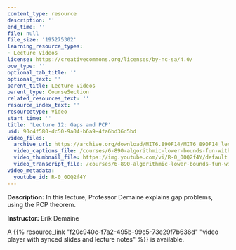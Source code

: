 ```yaml
---
content_type: resource
description: ''
end_time: ''
file: null
file_size: '195275302'
learning_resource_types:
- Lecture Videos
license: https://creativecommons.org/licenses/by-nc-sa/4.0/
ocw_type: ''
optional_tab_title: ''
optional_text: ''
parent_title: Lecture Videos
parent_type: CourseSection
related_resources_text: ''
resource_index_text: ''
resourcetype: Video
start_time: ''
title: 'Lecture 12: Gaps and PCP'
uid: 90c4f580-dc50-9a04-b6a9-4fa6bd36d5bd
video_files:
  archive_url: https://archive.org/download/MIT6.890F14/MIT6_890F14_lec12_300k.mp4
  video_captions_file: /courses/6-890-algorithmic-lower-bounds-fun-with-hardness-proofs-fall-2014/8ecacba9f8d1564cb860fab85b65d90c_R-0_0OQ2f4Y.vtt
  video_thumbnail_file: https://img.youtube.com/vi/R-0_0OQ2f4Y/default.jpg
  video_transcript_file: /courses/6-890-algorithmic-lower-bounds-fun-with-hardness-proofs-fall-2014/f06331cdecf662934ec4d5a8abc23e88_R-0_0OQ2f4Y.pdf
video_metadata:
  youtube_id: R-0_0OQ2f4Y
---
```


**Description:** In this lecture, Professor Demaine explains gap problems, using the PCP theorem.

**Instructor:** Erik Demaine

A {{% resource_link "f20c940c-f7a2-495b-99c5-73e29f7b636d" "video player with synced slides and lecture notes" %}} is available.

